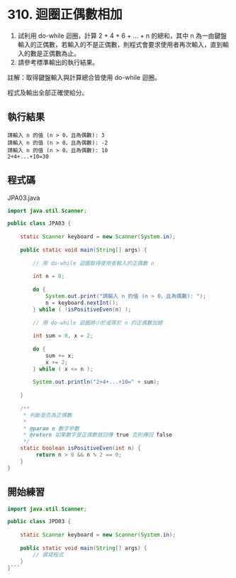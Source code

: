 # 310. 迴圈正偶數相加

1. 試利用 do-while 迴圈，計算 2 + 4 + 6 + ... + n 的總和，其中 n 為一由鍵盤輸入的正偶數，若輸入的不是正偶數，則程式會要求使用者再次輸入，直到輸入的數是正偶數為止。
2. 請參考標準輸出的執行結果。

註解：取得鍵盤輸入與計算總合皆使用 do-while 迴圈。

程式及輸出全部正確使給分。

## 執行結果

```
請輸入 n 的值 (n > 0，且為偶數): 3
請輸入 n 的值 (n > 0，且為偶數): -2
請輸入 n 的值 (n > 0，且為偶數): 10
2+4+...+10=30
```

## 程式碼

JPA03.java

```java
import java.util.Scanner;

public class JPA03 {
    
    static Scanner keyboard = new Scanner(System.in);
    
    public static void main(String[] args) {
        
        // 用 do-while 迴圈取得使用者輸入的正偶數 n 
        
        int n = 0;
        
        do {
            System.out.print("請輸入 n 的值 (n > 0，且為偶數): ");
            n = keyboard.nextInt();
        } while ( !isPositiveEven(n) );
        
        // 用 do-while 迴圈將小於或等於 n 的正偶數加總
        
        int sum = 0, x = 2;
        
        do {
            sum += x;
            x += 2;
        } while ( x <= n );
        
        System.out.println("2+4+...+10=" + sum);
        
    }
    
    /**
     * 判斷是否為正偶數
     * 
     * @param n 數字參數
     * @return 如果數字是正偶數就回傳 true 否則傳回 false
     */
    static boolean isPositiveEven(int n) {
         return n > 0 && n % 2 == 0;
    }
}
```

## 開始練習

```java
import java.util.Scanner;

public class JPD03 {
    
    static Scanner keyboard = new Scanner(System.in);
    
    public static void main(String[] args) {
        // 撰寫程式
    }
}```
